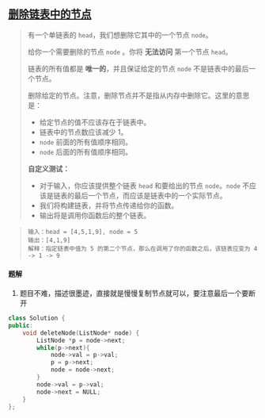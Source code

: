 ## [删除链表中的节点](https://leetcode.cn/problems/delete-node-in-a-linked-list/submissions/476794686/)

> 有一个单链表的 `head`，我们想删除它其中的一个节点 `node`。
>
> 给你一个需要删除的节点 `node` 。你将 **无法访问** 第一个节点 `head`。
>
> 链表的所有值都是 **唯一的**，并且保证给定的节点 `node` 不是链表中的最后一个节点。
>
> 删除给定的节点。注意，删除节点并不是指从内存中删除它。这里的意思是：
>
> - 给定节点的值不应该存在于链表中。
> - 链表中的节点数应该减少 1。
> - `node` 前面的所有值顺序相同。
> - `node` 后面的所有值顺序相同。
>
> **自定义测试：**
>
> - 对于输入，你应该提供整个链表 `head` 和要给出的节点 `node`。`node` 不应该是链表的最后一个节点，而应该是链表中的一个实际节点。
> - 我们将构建链表，并将节点传递给你的函数。
> - 输出将是调用你函数后的整个链表。

> ```
> 输入：head = [4,5,1,9], node = 5
> 输出：[4,1,9]
> 解释：指定链表中值为 5 的第二个节点，那么在调用了你的函数之后，该链表应变为 4 -> 1 -> 9
> ```



#### 题解

1. 题目不难，描述很墨迹，直接就是慢慢复制节点就可以，要注意最后一个要断开

```c++
class Solution {
public:
    void deleteNode(ListNode* node) {
        ListNode *p = node->next;
        while(p->next){
            node->val = p->val;
            p = p->next;
            node = node->next;
        }
        node->val = p->val;
        node->next = NULL;
    }
};
```

